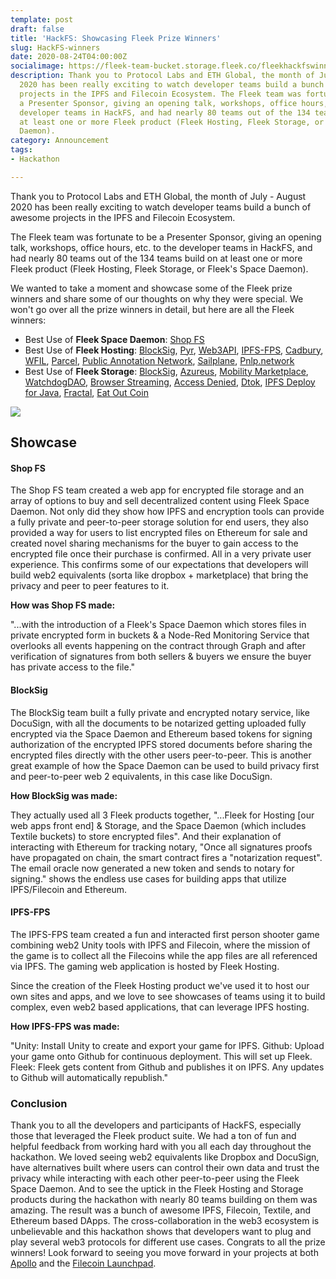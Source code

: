 ```yaml
---
template: post
draft: false
title: 'HackFS: Showcasing Fleek Prize Winners'
slug: HackFS-winners
date: 2020-08-24T04:00:00Z
socialimage: https://fleek-team-bucket.storage.fleek.co/fleekhackfswinners.jpeg
description: Thank you to Protocol Labs and ETH Global, the month of July - August
  2020 has been really exciting to watch developer teams build a bunch of awesome
  projects in the IPFS and Filecoin Ecosystem. The Fleek team was fortunate to be
  a Presenter Sponsor, giving an opening talk, workshops, office hours, etc. to the
  developer teams in HackFS, and had nearly 80 teams out of the 134 teams build on
  at least one or more Fleek product (Fleek Hosting, Fleek Storage, or Fleek's Space
  Daemon).
category: Announcement
tags:
- Hackathon

---
```

Thank you to Protocol Labs and ETH Global, the month of July - August 2020 has been really exciting to watch developer teams build a bunch of awesome projects in the IPFS and Filecoin Ecosystem.

The Fleek team was fortunate to be a Presenter Sponsor, giving an opening talk, workshops, office hours, etc. to the developer teams in HackFS, and had nearly 80 teams out of the 134 teams build on at least one or more Fleek product (Fleek Hosting, Fleek Storage, or Fleek's Space Daemon).

We wanted to take a moment and showcase some of the Fleek prize winners and share some of our thoughts on why they were special. We won't go over all the prize winners in detail, but here are all the Fleek winners:

* Best Use of **Fleek Space Daemon**: [Shop FS](https://hack.ethglobal.co/showcase/shop-fs-recSnBFT0TY7XgYNK)
* Best Use of **Fleek Hosting**: [BlockSig](https://hack.ethglobal.co/showcase/blocksig-recT3kpIaPtPKNek2), [Pyr](https://hack.ethglobal.co/showcase/pyr-rec9LKk3ZGMW6qrOa), [Web3API](https://hack.ethglobal.co/showcase/web3api-recItC5qPwuQmLqug), [IPFS-FPS](https://hack.ethglobal.co/showcase/ipfs-fps-rec1OcC5wSjdp1LEp), [Cadbury](https://hack.ethglobal.co/showcase/cadbury-reckhMFHOxGqXC8DY), [WFIL](https://hack.ethglobal.co/showcase/wfil-recCwbCnY2rnipjcR), [Parcel](https://hack.ethglobal.co/showcase/parcel-recMzBP7HUVYDYQIR),  [Public Annotation Network](https://hack.ethglobal.co/showcase/public-annotation-network-recnKxnp9epAR1fOF), [Sailplane](https://hack.ethglobal.co/showcase/sailplane-web-recoJM0CPadSrw9yj), [Pnlp.network](https://hack.ethglobal.co/showcase/pnlp-i-e-pulp-recmjUDBoPH8faOCC)
* Best Use of **Fleek Storage**: [BlockSig](https://hack.ethglobal.co/showcase/blocksig-recT3kpIaPtPKNek2), [Azureus](https://hack.ethglobal.co/showcase/azureus-recTkk0jGPXRrwg6Z), [Mobility Marketplace](https://hack.ethglobal.co/showcase/mobility-marketplace-rectlFaxjBi0m2S5j), [WatchdogDAO](https://hack.ethglobal.co/showcase/watchdog-dao-rec1ds7btRqO0ZhE3), [Browser Streaming](https://hack.ethglobal.co/showcase/browser-streaming-recBbvY9FuBJYI99c), [Access Denied](https://hack.ethglobal.co/showcase/access-denied-rec4tYQAw3m287S4o), [Dtok](https://hack.ethglobal.co/showcase/dtok-recqD1ftybrCndTYv), [IPFS Deploy for Java](https://hack.ethglobal.co/showcase/ipfs-deploy-for-java-recy6OKUfckknpvas), [Fractal](https://hack.ethglobal.co/showcase/fractal-rec9Pwf9Wu59jLEI7), [Eat Out Coin](https://hack.ethglobal.co/showcase/eat-out-coin-rec29E37C5glphmeI)

![](https://fleek-team-bucket.storage.fleek.co/fleekhackfswinners.jpeg)

## Showcase

#### Shop FS

The Shop FS team created a web app for encrypted file storage and an array of options to buy and sell decentralized content using Fleek Space Daemon. Not only did they show how IPFS and encryption tools can provide a fully private and peer-to-peer storage solution for end users, they also provided a way for users to list encrypted files on Ethereum for sale and created novel sharing mechanisms for the buyer to gain access to the encrypted file once their purchase is confirmed. All in a very private user experience. This confirms some of our expectations that developers will build web2 equivalents (sorta like dropbox + marketplace) that bring the privacy and peer to peer features to it.

**How was Shop FS made:**

"...with the introduction of a Fleek's Space Daemon which stores files in private encrypted form in buckets & a Node-Red Monitoring Service that overlooks all events happening on the contract through Graph and after verification of signatures from both sellers & buyers we ensure the buyer has private access to the file."

#### BlockSig

The BlockSig team built a fully private and encrypted notary service, like DocuSign, with all the documents to be notarized getting uploaded fully encrypted via the Space Daemon and Ethereum based tokens for signing authorization of the encrypted IPFS stored documents before sharing the encrypted files directly with the other users peer-to-peer. This is another great example of how the Space Daemon can be used to build privacy first and peer-to-peer web 2 equivalents, in this case like DocuSign.

**How BlockSig was made:**

They actually used all 3 Fleek products together, "...Fleek for Hosting \[our web apps front end\] & Storage, and the Space Daemon (which includes Textile buckets) to store encrypted files". And their explanation of interacting with Ethereum for tracking notary, "Once all signatures proofs have propagated on chain, the smart contract fires a "notarization request". The email oracle now generated a new token and sends to notary for signing." shows the endless use cases for building apps that utilize IPFS/Filecoin and Ethereum.

#### IPFS-FPS

The IPFS-FPS team created a fun and interacted first person shooter game combining web2 Unity tools with IPFS and Filecoin, where the mission of the game is to collect all the Filecoins while the app files are all referenced via IPFS. The gaming web application is hosted by Fleek Hosting.

Since the creation of the Fleek Hosting product we've used it to host our own sites and apps, and we love to see showcases of teams using it to build complex, even web2 based applications, that can leverage IPFS hosting.

**How IPFS-FPS was made:**

"Unity: Install Unity to create and export your game for IPFS. Github: Upload your game onto Github for continuous deployment. This will set up Fleek. Fleek: Fleek gets content from Github and publishes it on IPFS. Any updates to Github will automatically republish."

### Conclusion

Thank you to all the developers and participants of HackFS, especially those that leveraged the Fleek product suite. We had a ton of fun and helpful feedback from working hard with you all each day throughout the hackathon. We loved seeing web2 equivalents like Dropbox and DocuSign, have alternatives built where users can control their own data and trust the privacy while interacting with each other peer-to-peer using the Fleek Space Daemon. And to see the uptick in the Fleek Hosting and Storage products during the hackathon with nearly 80 teams building on them was amazing. The result was a bunch of awesome IPFS, Filecoin, Textile, and Ethereum based DApps. The cross-collaboration in the web3 ecosystem is unbelievable and this hackathon shows that developers want to plug and play several web3 protocols for different use cases. Congrats to all the prize winners! Look forward to seeing you move forward in your projects at both [Apollo](https://gitcoin.co/blog/apollo/) and the [Filecoin Launchpad](https://consensys.net/blog/press-release/filecoin-launchpad-accelerator-powered-by-tachyon/?utm_medium=email&_hsmi=92848280&_hsenc=p2ANqtz-_yPBeBqoeFLXlvXNJuDgEr73_DgeIo0-8FprDKMIDUdMK2TUFAi4L5dk8OROBzHA_2GJddl3qx6sYf_iArQcorulBLHQ&utm_content=92848280&utm_source=hs_email).